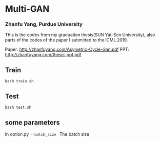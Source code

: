 # Multi-GAN
### Zhanfu Yang, Purdue University
This is the codes from my graduation thesis(SUN Yat-Sen University), also parts of the codes of the paper I submitted to the ICML 2019.

Paper: http://zhanfuyang.com/Asymetric-Cycle-Gan.pdf
PPT: http://zhanfuyang.com/thesis-ppt.pdf

## Train
`bash train.sh`

## Test
`bash test.sh`

## some parameters
In option.py
`--batch_size ` The batch size

